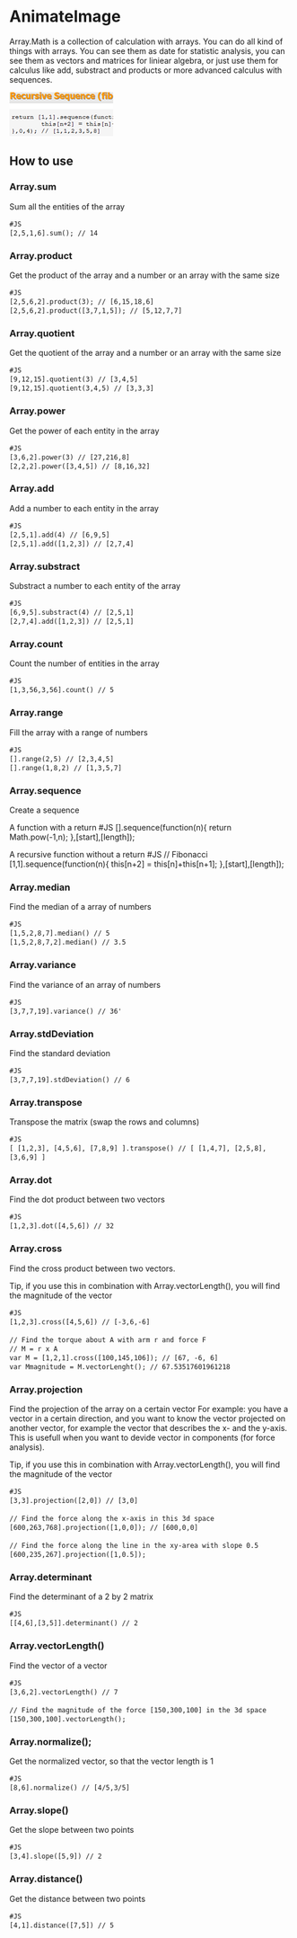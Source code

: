 AnimateImage
===============

Array.Math is a collection of calculation with arrays.
You can do all kind of things with arrays. You can see them as 
date for statistic analysis, you can see them as vectors and matrices
for liniear algebra, or just use them for calculus like add, substract and
products or more advanced calculus with sequences.

![Screenshot](http://github.com/arian/Array.Math/raw/master/screenshot.png)

How to use
----------

### Array.sum

Sum all the entities of the array

	#JS
	[2,5,1,6].sum(); // 14
	
### Array.product

Get the product of the array and a number or an array with the same size

	#JS
	[2,5,6,2].product(3); // [6,15,18,6]
	[2,5,6,2].product([3,7,1,5]); // [5,12,7,7]

### Array.quotient

Get the quotient of the array and a number or an array with the same size

	#JS
	[9,12,15].quotient(3) // [3,4,5]
	[9,12,15].quotient(3,4,5) // [3,3,3]

### Array.power

Get the power of each entity in the array

	#JS
	[3,6,2].power(3) // [27,216,8]
	[2,2,2].power([3,4,5]) // [8,16,32]

### Array.add 

Add a number to each entity in the array

	#JS
	[2,5,1].add(4) // [6,9,5]
	[2,5,1].add([1,2,3]) // [2,7,4]

### Array.substract

Substract a number to each entity of the array

	#JS
	[6,9,5].substract(4) // [2,5,1]
	[2,7,4].add([1,2,3]) // [2,5,1]

### Array.count

Count the number of entities in the array

	#JS
	[1,3,56,3,56].count() // 5

### Array.range

Fill the array with a range of numbers

	#JS
	[].range(2,5) // [2,3,4,5]
	[].range(1,8,2) // [1,3,5,7]

### Array.sequence

Create a sequence

A function with a return
	#JS
	[].sequence(function(n){
		return Math.pow(-1,n);
	},[start],[length]);

A recursive function without a return
	#JS
	// Fibonacci
	[1,1].sequence(function(n){
		this[n+2] = this[n]+this[n+1];
	},[start],[length]);

### Array.median

Find the median of a array of numbers

	#JS
	[1,5,2,8,7].median() // 5
	[1,5,2,8,7,2].median() // 3.5

### Array.variance

Find the variance of an array of numbers

	#JS
	[3,7,7,19].variance() // 36'

### Array.stdDeviation

Find the standard deviation

	#JS
	[3,7,7,19].stdDeviation() // 6

### Array.transpose

Transpose the matrix (swap the rows and columns)

	#JS
	[ [1,2,3], [4,5,6], [7,8,9] ].transpose() // [ [1,4,7], [2,5,8], [3,6,9] ]

### Array.dot

Find the dot product between two vectors

	#JS
	[1,2,3].dot([4,5,6]) // 32

### Array.cross

Find the cross product between two vectors.

Tip, if you use this in combination with Array.vectorLength(), you will 
find the magnitude of the vector

	#JS
	[1,2,3].cross([4,5,6]) // [-3,6,-6]

	// Find the torque about A with arm r and force F
	// M = r x A
	var M = [1,2,1].cross([100,145,106]); // [67, -6, 6]
	var Mmagnitude = M.vectorLenght(); // 67.53517601961218

### Array.projection

Find the projection of the array on a certain vector
For example: you have a vector in a certain direction, and you want to 
know the vector projected on another vector, for example the vector that 
describes the x- and the y-axis. This is usefull when you want to devide
vector in components (for force analysis).

Tip, if you use this in combination with Array.vectorLength(), you will 
find the magnitude of the vector

	#JS
	[3,3].projection([2,0]) // [3,0]
	
	// Find the force along the x-axis in this 3d space
	[600,263,768].projection([1,0,0]); // [600,0,0]
	
	// Find the force along the line in the xy-area with slope 0.5
	[600,235,267].projection([1,0.5]);

### Array.determinant

Find the determinant of a 2 by 2 matrix

	#JS
	[[4,6],[3,5]].determinant() // 2

### Array.vectorLength()

Find the vector of a vector

	#JS
	[3,6,2].vectorLength() // 7
	
	// Find the magnitude of the force [150,300,100] in the 3d space 
	[150,300,100].vectorLength();


### Array.normalize();

Get the normalized vector, so that the vector length is 1

	#JS
	[8,6].normalize() // [4/5,3/5]

### Array.slope()

Get the slope between two points

	#JS
	[3,4].slope([5,9]) // 2

### Array.distance()

Get the distance between two points

	#JS
	[4,1].distance([7,5]) // 5






